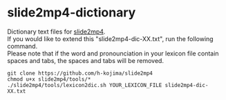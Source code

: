 # slide2mp4-dictionary
Dictionary text files for [slide2mp4](https://github.com/h-kojima/slide2mp4).  
If you would like to extend this "slide2mp4-dic-XX.txt", run the following command.  
Please note that if the word and pronounciation in your lexicon file contain spaces and tabs, the spaces and tabs will be removed.

```
git clone https://github.com/h-kojima/slide2mp4
chmod u+x slide2mp4/tools/*
./slide2mp4/tools/lexicon2dic.sh YOUR_LEXICON_FILE slide2mp4-dic-XX.txt
```
